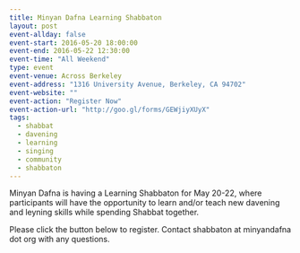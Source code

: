 ```yaml
---
title: Minyan Dafna Learning Shabbaton
layout: post
event-allday: false
event-start: 2016-05-20 18:00:00
event-end: 2016-05-22 12:30:00
event-time: "All Weekend"
type: event
event-venue: Across Berkeley
event-address: "1316 University Avenue, Berkeley, CA 94702"
event-website: ""
event-action: "Register Now"
event-action-url: "http://goo.gl/forms/GEWjiyXUyX"
tags:
  - shabbat
  - davening
  - learning
  - singing
  - community
  - shabbaton
---
```

Minyan Dafna is having a Learning Shabbaton for May 20-22, where participants will have the opportunity to learn and/or teach new davening and leyning skills while spending Shabbat together.

Please click the button below to register. Contact shabbaton at minyandafna dot org with any questions.